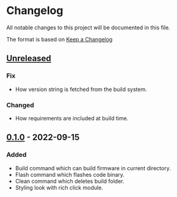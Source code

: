 # Changelog

All notable changes to this project will be documented in this file.

The format is based on [Keep a Changelog](https://keepachangelog.com/en/1.0.0/)

## [Unreleased]

### Fix

-   How version string is fetched from the build system.

### Changed

-   How requirements are included at build time.

## [0.1.0] - 2022-09-15

### Added

-   Build command which can build firmware in current directory.
-   Flash command which flashes code binary.
-   Clean command which deletes build folder.
-   Styling look with rich click module.

[Unreleased]: https://github.com/IRNAS/irnas-zephyrtool-software/compare/v0.1.0...HEAD

[0.1.0]: https://github.com/IRNAS/irnas-zephyrtool-software/compare/5a4f734ca077a91cc2c77b42080f0c9814a489ed...v0.1.0
